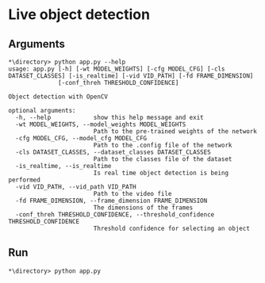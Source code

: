 # Live object detection
## Arguments
    *\directory> python app.py --help
    usage: app.py [-h] [-wt MODEL_WEIGHTS] [-cfg MODEL_CFG] [-cls DATASET_CLASSES] [-is_realtime] [-vid VID_PATH] [-fd FRAME_DIMENSION]
                  [-conf_threh THRESHOLD_CONFIDENCE]

    Object detection with OpenCV

    optional arguments:
      -h, --help            show this help message and exit
      -wt MODEL_WEIGHTS, --model_weights MODEL_WEIGHTS
                            Path to the pre-trained weights of the network
      -cfg MODEL_CFG, --model_cfg MODEL_CFG
                            Path to the .config file of the network
      -cls DATASET_CLASSES, --dataset_classes DATASET_CLASSES
                            Path to the classes file of the dataset
      -is_realtime, --is_realtime
                            Is real time object detection is being performed
      -vid VID_PATH, --vid_path VID_PATH
                            Path to the video file
      -fd FRAME_DIMENSION, --frame_dimension FRAME_DIMENSION
                            The dimensions of the frames
      -conf_threh THRESHOLD_CONFIDENCE, --threshold_confidence THRESHOLD_CONFIDENCE
                            Threshold confidence for selecting an object
## Run
    *\directory> python app.py
